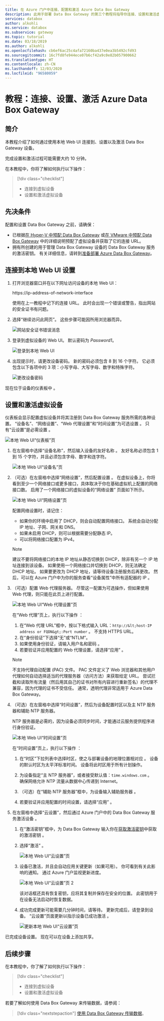 ```yaml
---
title: 在 Azure 门户中连接、配置和激活 Azure Data Box Gateway
description: 此用于部署 Data Box Gateway 的第三个教程将指导你连接、设置和激活虚拟设备。
services: databox
author: alkohli
ms.service: databox
ms.subservice: gateway
ms.topic: tutorial
ms.date: 03/18/2019
ms.author: alkohli
ms.openlocfilehash: cb6ef6ac25c4afa72160ba437e0ea3b5492cfd93
ms.sourcegitcommit: 16c7fd8fe944ece07b6cf42a9c0e82b057900662
ms.translationtype: HT
ms.contentlocale: zh-CN
ms.lasthandoff: 12/03/2020
ms.locfileid: "96580059"
---
```

# <a name="tutorial-connect-set-up-activate-azure-data-box-gateway"></a>教程：连接、设置、激活 Azure Data Box Gateway

## <a name="introduction"></a>简介

本教程介绍了如何通过使用本地 Web UI 连接到、设置以及激活 Data Box Gateway 设备。 

完成设置和激活过程可能需要大约 10 分钟。 

在本教程中，你将了解如何执行以下操作：

> [!div class="checklist"]
> * 连接到虚拟设备
> * 设置和激活虚拟设备

## <a name="prerequisites"></a>先决条件

配置和设置 Data Box Gateway 之前，请确保：

* 已根据[在 Hyper-V 中预配 Data Box Gateway](data-box-gateway-deploy-provision-hyperv.md) 或[在 VMware 中预配 Data Box Gateway](data-box-gateway-deploy-provision-vmware.md) 中的详细说明预配了虚拟设备并获取了它的连接 URL。
* 拥有所创建的用于管理 Data Box Gateway 设备的 Data Box Gateway 服务的激活密钥。 有关详细信息，请转到[准备部署 Azure Data Box Gateway](data-box-gateway-deploy-prep.md)。


## <a name="connect-to-the-local-web-ui-setup"></a>连接到本地 Web UI 设置 

1. 打开浏览器窗口并在以下网址访问设备的本地 Web UI：
   
   https:\//ip-address-of-network-interface
   
   使用在上一教程中记下的连接 URL。 此时会出现一个错误或警告，指出网站的安全证书有问题。

2. 选择“继续访问此网页”。  这些步骤可能因所用浏览器而异。
   
    ![网站安全证书错误消息](./media/data-box-gateway-deploy-connect-setup-activate/image2.png)

3. 登录到虚拟设备的 Web UI。 默认密码为 *Password1*。 
   
    ![登录到本地 Web UI](./media/data-box-gateway-deploy-connect-setup-activate/image3.png)

4. 出现提示时，请更改设备密码。 新的密码必须包含 8 到 16 个字符。 它必须包含以下各项中的 3 项：小写字母、大写字母、数字和特殊字符。

    ![更改设备密码](./media/data-box-gateway-deploy-connect-setup-activate/image4.png)

现在位于设备的仪表板中  。

## <a name="set-up-and-activate-the-virtual-device"></a>设置和激活虚拟设备
 
仪表板会显示配置虚拟设备并将其注册到 Data Box Gateway 服务所需的各种设置。 “设备名”、“网络设置”、“Web 代理设置”和“时间设置”为可选设置     。 只有“云设置”是必需设置  。
   
![本地 Web UI“仪表板”页](./media/data-box-gateway-deploy-connect-setup-activate/image5.png)

1. 在左窗格中选择“设备名称”，然后输入设备的友好名称  。 友好名称必须包含 1 到 15 个字符，并且必须包含字母、数字和连字符。 

    ![本地 Web UI“设备名”页](./media/data-box-gateway-deploy-connect-setup-activate/image6.png)

2. （可选）在左窗格中选择“网络设置”，然后配置设置  。 在虚拟设备上，你将看到至少一个网络接口或更多接口，具体取决于你在基础虚拟机上配置的网络接口数。 启用了一个网络接口的虚拟设备的“网络设置”  页面如下所示。
    
    ![本地 Web UI“网络设置”页](./media/data-box-gateway-deploy-connect-setup-activate/image7.png)
   
    配置网络设置时，请记住：

    - 如果你的环境中启用了 DHCP，则会自动配置网络接口。 系统会自动分配 IP 地址、子网、网关和 DNS。
    - 如果未启用 DHCP，则可以根据需要分配静态 IP。
    - 可以将网络接口配置为 IPv4。

     >[!NOTE] 
     > 建议不要将网络接口的本地 IP 地址从静态切换到 DHCP，除非有另一个 IP 地址连接到该设备。 如果使用一个网络接口并切换到 DHCP，则无法确定 DHCP 地址。 如果要更改为 DHCP 地址，请等待设备注册服务后再更改。 然后，可以在 Azure 门户中为你的服务查看“设备属性”中所有适配器的 IP  。

3. （可选）配置 Web 代理服务器。 尽管这一配置为可选操作，但如果使用 Web 代理，则只能在此页上进行配置。
   
   ![本地 Web UI“Web 代理设置”页](./media/data-box-gateway-deploy-connect-setup-activate/image8.png)
   
   在“Web 代理”页上，执行以下操作  ：
   
   1. 在“Web 代理 URL”框中，按以下格式输入 URL：`http://&lt;host-IP address or FQDN&gt;:Port number` 。 不支持 HTTPS URL。
   2. 在“身份验证”下选择“无”或“NTLM”。   
   3. 如果使用身份验证，请输入用户名和密码   。
   4. 若要验证并应用配置的 Web 代理设置，请选择“应用”  。

   > [!NOTE]
   > 不支持代理自动配置 (PAC) 文件。 PAC 文件定义了 Web 浏览器和其他用户代理如何自动选择适当的代理服务器（访问方法）来获取给定 URL。
   > 尝试拦截和读取所有流量（然后用其自己的证书对所有内容进行重新签名）的代理不兼容，因为代理的证书不受信任。
   > 通常，透明代理非常适用于 Azure Data Box Gateway。

4. （可选）在左窗格中选择“时间设置”，然后为设备配置时区以及主 NTP 服务器和辅助 NTP 服务器。  

    NTP 服务器是必需的，因为设备必须同步时间，才能通过云服务提供程序进行身份验证。
    
    ![本地 Web UI“时间设置”页](./media/data-box-gateway-deploy-connect-setup-activate/image9.png)
    
    在“时间设置”页上，执行以下操作  ：
    
    1. 在“时区”下拉列表中选择时区，使之与部署设备的地理位置相对应  。
        设备的默认时区为太平洋标准时间。 设备将此时区用于所有计划操作。

    2. 为设备指定“主 NTP 服务器”，或者接受默认值：`time.windows.com` 。   
        确保网络允许 NTP 流量从数据中心传递到 Internet。

    3. （可选）在“辅助 NTP 服务器”框中，为设备输入辅助服务器  。

    4. 若要验证并应用配置的时间设置，请选择“应用”  。

6. 在左窗格中选择“云设置”，然后通过 Azure 门户中的 Data Box Gateway 服务激活设备  。
    
    1. 在“激活密钥”框中，为 Data Box Gateway 输入你在[获取激活密钥](data-box-gateway-deploy-prep.md#get-the-activation-key)中获取的激活密钥   。

    2. 选择“激活”  。
       
         ![本地 Web UI“云设置”页](./media/data-box-gateway-deploy-connect-setup-activate/image10a.png)
    
    3. 设备已激活，并且会自动应用关键更新（如果可用）。 你可看到有关此影响的通知。 通过 Azure 门户监视更新进度。

        ![本地 Web UI“云设置”页 2](./media/data-box-gateway-deploy-connect-setup-activate/image12.png)
        
        该对话框还具有恢复密钥，应将其复制并保存在安全的位置。  此密钥用于在设备无法启动时恢复数据。


    4. 成功完成更新可能需要几分钟时间，请等待。 更新完成后，请登录到设备。 “云设置”页面更新以指示设备已成功激活  。

        ![更新本地 Web UI“云设置”页](./media/data-box-gateway-deploy-connect-setup-activate/image13.png)

已完成设备设置。 现在可以在设备上添加共享。

## <a name="next-steps"></a>后续步骤

在本教程中，你了解了如何执行以下操作：

> [!div class="checklist"]
> * 连接到虚拟设备
> * 设置和激活虚拟设备

若要了解如何使用 Data Box Gateway 来传输数据，请参阅：

> [!div class="nextstepaction"]
> [使用 Data Box Gateway 传输数据](./data-box-gateway-deploy-add-shares.md)。
